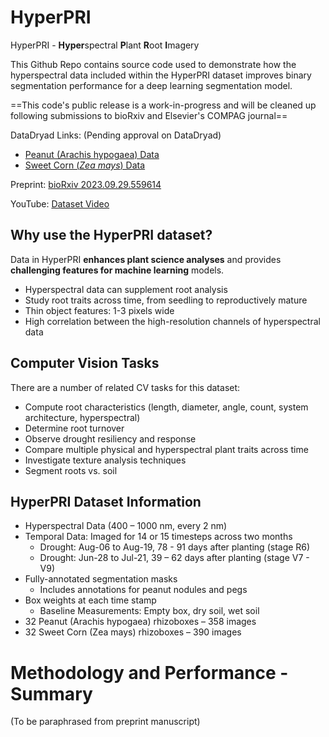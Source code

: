 # HyperPRI
HyperPRI - **Hyper**spectral **P**lant **R**oot **I**magery

This Github Repo contains source code used to demonstrate how the hyperspectral data included within the HyperPRI dataset improves binary segmentation performance for a deep learning segmentation model.

==This code's public release is a work-in-progress and will be cleaned up following submissions to bioRxiv and Elsevier's COMPAG journal==

DataDryad Links: (Pending approval on DataDryad)
- [Peanut (Arachis hypogaea) Data](https://doi.org/10.5061/dryad.xksn02vmg)
- [Sweet Corn (_Zea mays_) Data](https://doi.org/10.5061/dryad.t76hdr868)

Preprint: [bioRxiv 2023.09.29.559614](https://www.biorxiv.org/content/10.1101/2023.09.29.559614v1)

YouTube: [Dataset Video](https://youtu.be/T1D1MBxySlI)

## Why use the HyperPRI dataset?
Data in HyperPRI **enhances plant science analyses** and provides **challenging features for machine learning** models.
- Hyperspectral data can supplement root analysis
- Study root traits across time, from seedling to reproductively mature
- Thin object features: 1-3 pixels wide
- High correlation between the high-resolution channels of hyperspectral data

## Computer Vision Tasks
There are a number of related CV tasks for this dataset:
- Compute root characteristics (length, diameter, angle, count, system architecture, hyperspectral)
- Determine root turnover
- Observe drought resiliency and response
- Compare multiple physical and hyperspectral plant traits across time
- Investigate texture analysis techniques
- Segment roots vs. soil

## HyperPRI Dataset Information
- Hyperspectral Data (400 – 1000 nm, every 2 nm)
- Temporal Data: Imaged for 14 or 15 timesteps across two months
  - Drought: Aug-06 to Aug-19, 78 - 91 days after planting (stage R6)
  - Drought: Jun-28 to Jul-21, 39 – 62 days after planting (stage V7 - V9)
- Fully-annotated segmentation masks
  - Includes annotations for peanut nodules and pegs
- Box weights at each time stamp
  - Baseline Measurements: Empty box, dry soil, wet soil
- 32 Peanut (Arachis hypogaea) rhizoboxes – 358 images
- 32 Sweet Corn (Zea mays) rhizoboxes – 390 images

# Methodology and Performance - Summary
(To be paraphrased from preprint manuscript)
